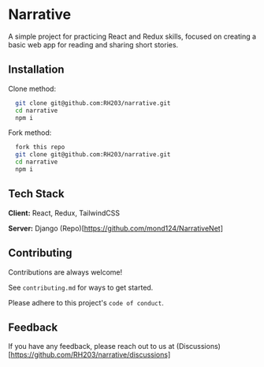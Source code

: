 
# Narrative

A simple project for practicing React and Redux skills, focused on creating a basic web app for reading and sharing short stories.


## Installation

Clone method:
```bash
  git clone git@github.com:RH203/narrative.git
  cd narrative
  npm i
```

Fork method:
```bash
  fork this repo
  git clone git@github.com:RH203/narrative.git
  cd narrative
  npm i
```
## Tech Stack

**Client:** React, Redux, TailwindCSS

**Server:** Django (Repo)[https://github.com/mond124/NarrativeNet]


## Contributing

Contributions are always welcome!

See `contributing.md` for ways to get started.

Please adhere to this project's `code of conduct`.


## Feedback

If you have any feedback, please reach out to us at (Discussions)[https://github.com/RH203/narrative/discussions]

